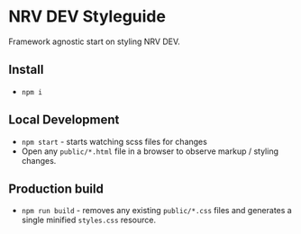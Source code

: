 # NRV DEV Styleguide
Framework agnostic start on styling NRV DEV.

## Install
 - `npm i`

## Local Development
 - `npm start` - starts watching scss files for changes
 - Open any `public/*.html` file in a browser to observe markup / styling changes.

## Production build
 - `npm run build` - removes any existing `public/*.css` files and generates a single minified `styles.css` resource.
